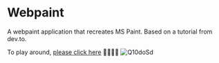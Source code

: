 # Webpaint

A webpaint application that recreates MS Paint. Based on a tutorial from dev.to. 

To play around, [please click here](https://dani8439.github.io/webpaint/) 🎨👩🏻‍🎨
![Q10doSd](https://user-images.githubusercontent.com/26771302/192877852-532f3c85-f6c8-4ce3-8651-78e0ceb9af45.jpg)
